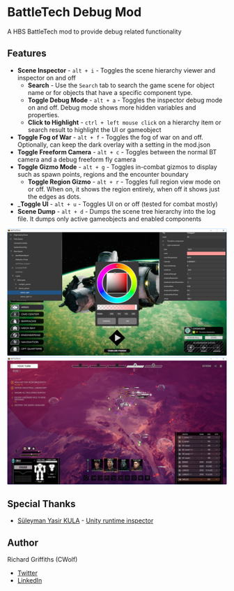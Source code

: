 # BattleTech Debug Mod

A HBS BattleTech mod to provide debug related functionality

## Features

* __Scene Inspector__ - `alt + i` - Toggles the scene hierarchy viewer and inspector on and off
    * __Search__ - Use the `Search` tab to search the game scene for object name or for objects that have a specific component type.
    * __Toggle Debug Mode__ - `alt + a` - Toggles the inspector debug mode on and off. Debug mode shows more hidden variables and properties.
    * __Click to Highlight__ - `ctrl + left mouse click` on a hierarchy item or search result to highlight the UI or gameobject
* __Toggle Fog of War__ - `alt + f` - Toggles the fog of war on and off. Optionally, can keep the dark overlay with a setting in the mod.json
* __Toggle Freeform Camera__ - `alt + c` - Toggles between the normal BT camera and a debug freeform fly camera
* __Toggle Gizmo Mode__ - `alt + g` - Toggles in-combat gizmos to display such as spawn points, regions and the encounter boundary
    * __Toggle Region Gizmo__ - `alt + r` - Toggles full region view mode on or off. When on, it shows the region entirely, when off it shows just the edges as dots.
* ___Toggle UI__ - `alt + u` - Toggles UI on or off (tested for combat mostly)
* __Scene Dump__ - `alt + d` - Dumps the scene tree hierarchy into the log file. It dumps only active gameobjects and enabled components

![Example Sim Game Inspector](./docs/images/Sim.png)
![Example Gizmos & Fly Cam](./docs/images/Gizmos.png)

## Special Thanks

* [Süleyman Yasir KULA](https://github.com/yasirkula) - [Unity runtime inspector](https://github.com/yasirkula/UnityRuntimeInspector)

## Author

Richard Griffiths (CWolf)
  * [Twitter](https://twitter.com/CWolf)
  * [LinkedIn](https://www.linkedin.com/in/richard-griffiths-436b7a19/)